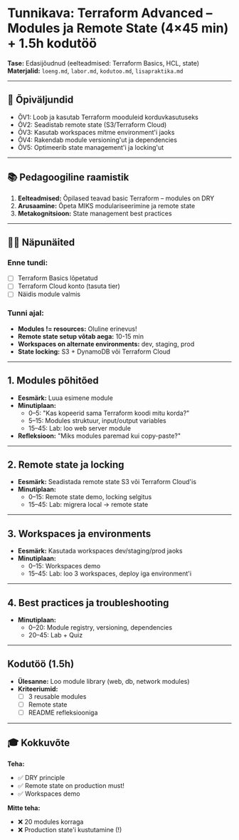 # Tunnikava: Terraform Advanced – Modules ja Remote State (4×45 min) + 1.5h kodutöö

**Tase:** Edasijõudnud (eelteadmised: Terraform Basics, HCL, state)  
**Materjalid:** `loeng.md`, `labor.md`, `kodutoo.md`, `lisapraktika.md`

---

## 🎯 Õpiväljundid
- ÕV1: Loob ja kasutab Terraform mooduleid korduvkasutuseks
- ÕV2: Seadistab remote state (S3/Terraform Cloud)
- ÕV3: Kasutab workspaces mitme environment'i jaoks
- ÕV4: Rakendab module versioning'ut ja dependencies
- ÕV5: Optimeerib state management'i ja locking'ut

---

## 📚 Pedagoogiline raamistik

1. **Eelteadmised:** Õpilased teavad basic Terraform – modules on DRY
2. **Arusaamine:** Õpeta MIKS modulariseerimine ja remote state
3. **Metakognitsioon:** State management best practices

---

## 👨‍🏫 Näpunäited

### Enne tundi:
- [ ] Terraform Basics lõpetatud
- [ ] Terraform Cloud konto (tasuta tier)
- [ ] Näidis module valmis

### Tunni ajal:
- **Modules != resources:** Oluline erinevus!
- **Remote state setup võtab aega:** 10-15 min
- **Workspaces on alternate environments:** dev, staging, prod
- **State locking:** S3 + DynamoDB või Terraform Cloud

---

## 1. Modules põhitõed

- **Eesmärk:** Luua esimene module
- **Minutiplaan:**
  - 0–5: "Kas kopeerid sama Terraform koodi mitu korda?"
  - 5–15: Modules struktuur, input/output variables
  - 15–45: Lab: loo web server module
- **Refleksioon:** "Miks modules paremad kui copy-paste?"

---

## 2. Remote state ja locking

- **Eesmärk:** Seadistada remote state S3 või Terraform Cloud'is
- **Minutiplaan:**
  - 0–15: Remote state demo, locking selgitus
  - 15–45: Lab: migrera local → remote state

---

## 3. Workspaces ja environments

- **Eesmärk:** Kasutada workspaces dev/staging/prod jaoks
- **Minutiplaan:**
  - 0–15: Workspaces demo
  - 15–45: Lab: loo 3 workspaces, deploy iga environment'i

---

## 4. Best practices ja troubleshooting

- **Minutiplaan:**
  - 0–20: Module registry, versioning, dependencies
  - 20–45: Lab + Quiz

---

## Kodutöö (1.5h)

- **Ülesanne:** Loo module library (web, db, network modules)
- **Kriteeriumid:**
  - [ ] 3 reusable modules
  - [ ] Remote state
  - [ ] README refleksiooniga

---

## 🎓 Kokkuvõte

**Teha:**

- ✅ DRY principle
- ✅ Remote state on production must!
- ✅ Workspaces demo

**Mitte teha:**

- ❌ 20 modules korraga
- ❌ Production state'i kustutamine (!)